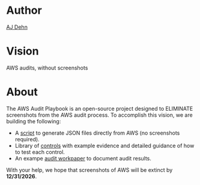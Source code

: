 # Author
[AJ Dehn](https://www.linkedin.com/in/ajdehn/)

# Vision
AWS audits, without screenshots

# About
The AWS Audit Playbook is an open-source project designed to ELIMINATE screenshots from the AWS audit process. To accomplish this vision, we are building the following:
- A [script](./gatherAwsEvidence.py) to generate JSON files directly from AWS (no screenshots required).
- Library of [controls](./controls/) with example evidence and detailed guidance of how to test each control.
- An exampe [audit workpaper](https://docs.google.com/spreadsheets/d/1bGfbXUTSzVCSGCWn7UtG6QN4wWeEKdrubygcCuDDjbI/edit?usp=sharing) to document audit results.

With your help, we hope that screenshots of AWS will be extinct by **12/31/2026**.
